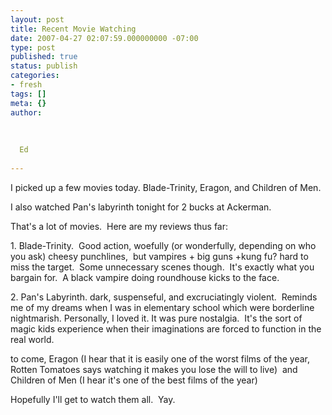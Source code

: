 ```yaml
---
layout: post
title: Recent Movie Watching
date: 2007-04-27 02:07:59.000000000 -07:00
type: post
published: true
status: publish
categories:
- fresh
tags: []
meta: {}
author:
  
  
  
  Ed
  
---
```

<p>I picked up a few movies today. Blade-Trinity, Eragon, and Children of Men.</p>
<p>I also watched Pan's labyrinth tonight for 2 bucks at Ackerman.</p>
<p>That's a lot of movies.  Here are my reviews thus far:</p>
<p>1. Blade-Trinity.  Good action, woefully (or wonderfully, depending on who you ask) cheesy punchlines,  but vampires + big guns +kung fu? hard to miss the target.  Some unnecessary scenes though.  It's exactly what you bargain for.  A black vampire doing roundhouse kicks to the face.</p>
<p>2. Pan's Labyrinth. dark, suspenseful, and excruciatingly violent.  Reminds me of my dreams when I was in elementary school which were borderline nightmarish. Personally, I loved it. It was pure nostalgia.  It's the sort of magic kids experience when their imaginations are forced to function in the real world.</p>
<p>to come, Eragon (I hear that it is easily one of the worst films of the year, Rotten Tomatoes says watching it makes you lose the will to live)  and Children of Men (I hear it's one of the best films of the year)</p>
<p>Hopefully I'll get to watch them all.  Yay.</p>
